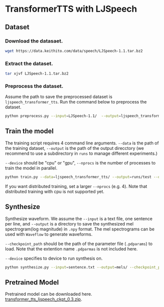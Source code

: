 # TransformerTTS with LJSpeech

## Dataset

### Download the datasaet.

```bash
wget https://data.keithito.com/data/speech/LJSpeech-1.1.tar.bz2
```

### Extract the dataset.

```bash
tar xjvf LJSpeech-1.1.tar.bz2
```

### Preprocess the dataset. 

Assume the path to save the preprocessed dataset is `ljspeech_transformer_tts`. Run the command below to preprocess the dataset.

```bash
python preprocess.py --input=LJSpeech-1.1/  --output=ljspeech_transformer_tts
```

## Train the model

The training script requires 4 command line arguments.
`--data` is the path of the training dataset, `--output` is the path of the output direcctory (we recommend to use a subdirectory in `runs` to manage different experiments.)

`--device` should be "cpu" or "gpu", `--nprocs` is the number of processes to train the model in parallel.

```bash
python train.py --data=ljspeech_transformer_tts/ --output=runs/test --device="gpu" --nprocs=1
```

If you want distributed training, set a larger `--nprocs` (e.g. 4). Note that distributed training with cpu is not supported yet.

## Synthesize

Synthesize waveform. We assume the `--input` is a text file, one sentence per line, and `--output` is a directory to save the synthesized mel spectrogram(log magnitude) in `.npy` format. The mel spectrograms can be used with `Waveflow` to generate waveforms.

`--checkpoint_path` should be the path of the parameter file (`.pdparams`) to load. Note that the extention name `.pdparmas` is not included here.

`--device` specifies to device to run synthesis on.

```bash
python synthesize.py --input=sentence.txt --output=mels/ --checkpoint_path='step-310000' --device="gpu" --verbose
```

## Pretrained Model

Pretrained model can be downloaded here. [transformer_tts_ljspeech_ckpt_0.3.zip](https://paddlespeech.bj.bcebos.com/Parakeet/transformer_tts_ljspeech_ckpt_0.3.zip).